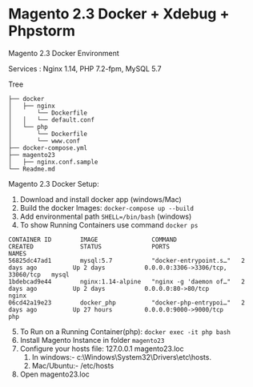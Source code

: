 # Magento 2.3 Docker + Xdebug + Phpstorm

Magento 2.3 Docker Environment

Services  : Nginx 1.14, PHP 7.2-fpm, MySQL 5.7

Tree
```
├── docker
│   ├── nginx
│       └── Dockerfile
│   │   └── default.conf
│   └── php
│       └── Dockerfile
│       └── www.conf
├── docker-compose.yml
├── magento23
│   ├── nginx.conf.sample
└── Readme.md
```

Magento 2.3 Docker Setup:

1. Download and install docker app (windows/Mac)
2. Build the docker Images: ```docker-compose up --build```
3. Add environmental path ```SHELL=/bin/bash``` (windows)
4. To show Running Containers use command ```docker ps```

```$ docker ps
CONTAINER ID        IMAGE               COMMAND                  CREATED             STATUS              PORTS                               NAMES
56825dc47ad1        mysql:5.7           "docker-entrypoint.s…"   2 days ago          Up 2 days           0.0.0.0:3306->3306/tcp, 33060/tcp   mysql
1bdebcad9e44        nginx:1.14-alpine   "nginx -g 'daemon of…"   2 days ago          Up 2 days           0.0.0.0:80->80/tcp                  nginx
06cd42a19e23        docker_php          "docker-php-entrypoi…"   2 days ago          Up 27 hours         0.0.0.0:9000->9000/tcp              php
````

5. To Run on a Running Container(php): 
      ```docker exec -it php bash```
6. Install Magento Instance in folder ```magento23```
7. Configure your hosts file: 127.0.0.1 magento23.loc 
   1. In windows:-  c:\Windows\System32\Drivers\etc\hosts.
   2. Mac/Ubuntu:-  /etc/hosts
8. Open magento23.loc
